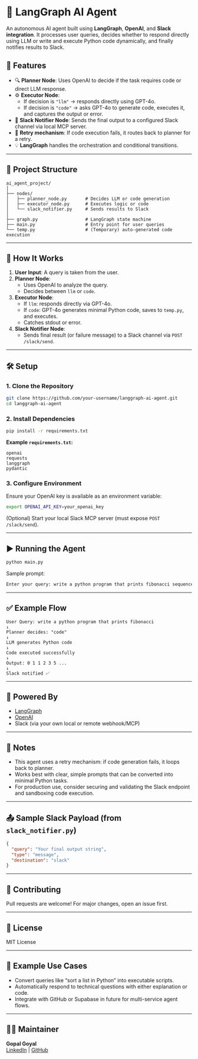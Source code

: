 
# 🤖 LangGraph AI Agent

An autonomous AI agent built using **LangGraph**, **OpenAI**, and **Slack integration**. It processes user queries, decides whether to respond directly using LLM or write and execute Python code dynamically, and finally notifies results to Slack.

## 🔧 Features

- 🔍 **Planner Node**: Uses OpenAI to decide if the task requires code or direct LLM response.
- ⚙️ **Executor Node**: 
  - If decision is `"llm"` → responds directly using GPT-4o.
  - If decision is `"code"` → asks GPT-4o to generate code, executes it, and captures the output or error.
- 💬 **Slack Notifier Node**: Sends the final output to a configured Slack channel via local MCP server.
- 🔁 **Retry mechanism**: If code execution fails, it routes back to planner for a retry.
- 💡 **LangGraph** handles the orchestration and conditional transitions.

---

## 📂 Project Structure

```
ai_agent_project/
│
├── nodes/
│   ├── planner_node.py       # Decides LLM or code generation
│   ├── executor_node.py      # Executes logic or code
│   └── slack_notifier.py     # Sends results to Slack
│
├── graph.py                  # LangGraph state machine
├── main.py                   # Entry point for user queries
└── temp.py                   # (Temporary) auto-generated code execution
```

---

## 🚀 How It Works

1. **User Input**: A query is taken from the user.
2. **Planner Node**:
   - Uses OpenAI to analyze the query.
   - Decides between `llm` or `code`.
3. **Executor Node**:
   - If `llm`: responds directly via GPT-4o.
   - If `code`: GPT-4o generates minimal Python code, saves to `temp.py`, and executes.
   - Catches stdout or error.
4. **Slack Notifier Node**:
   - Sends final result (or failure message) to a Slack channel via `POST /slack/send`.

---

## 🛠️ Setup

### 1. Clone the Repository

```bash
git clone https://github.com/your-username/langgraph-ai-agent.git
cd langgraph-ai-agent
```

### 2. Install Dependencies

```bash
pip install -r requirements.txt
```

**Example `requirements.txt`:**

```text
openai
requests
langgraph
pydantic
```

### 3. Configure Environment

Ensure your OpenAI key is available as an environment variable:

```bash
export OPENAI_API_KEY=your_openai_key
```

(Optional) Start your local Slack MCP server (must expose `POST /slack/send`).

---

## ▶️ Running the Agent

```bash
python main.py
```

Sample prompt:

```bash
Enter your query: write a python program that prints fibonacci sequence
```

---

## ✅ Example Flow

```text
User Query: write a python program that prints fibonacci
↓
Planner decides: "code"
↓
LLM generates Python code
↓
Code executed successfully
↓
Output: 0 1 1 2 3 5 ...
↓
Slack notified ✅
```

---

## 🧠 Powered By

- [LangGraph](https://github.com/langchain-ai/langgraph)
- [OpenAI](https://platform.openai.com/)
- Slack (via your own local or remote webhook/MCP)

---

## 📌 Notes

- This agent uses a retry mechanism: if code generation fails, it loops back to planner.
- Works best with clear, simple prompts that can be converted into minimal Python tasks.
- For production use, consider securing and validating the Slack endpoint and sandboxing code execution.

---

## 📤 Sample Slack Payload (from `slack_notifier.py`)

```json
{
  "query": "Your final output string",
  "type": "message",
  "destination": "slack"
}
```

---

## 🤝 Contributing

Pull requests are welcome! For major changes, open an issue first.

---

## 📜 License

MIT License

---

## 🧪 Example Use Cases

- Convert queries like “sort a list in Python” into executable scripts.
- Automatically respond to technical questions with either explanation or code.
- Integrate with GitHub or Supabase in future for multi-service agent flows.

---

## 🙋‍♂️ Maintainer

**Gopal Goyal**  
[LinkedIn](https://www.linkedin.com/in/gopal-goyal-863981175/) | [GitHub](https://github.com/gopalgoyal2002)
